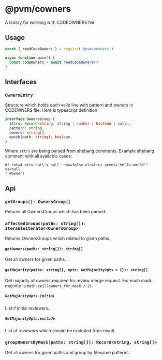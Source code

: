# @pvm/cowners

A library for working with CODEOWNERS file.

## Usage

```js
const { readCodeOwners } = require('@pvm/cowners')

async function main() {
  const codeOwners = await readCodeOwners()
}
```

## Interfaces

### `OwnersEntry`

Structure which holds each valid line with pattern and owners in CODEWNERS file.
Here is typescript definition:

```typescript
interface OwnersGroup {
  attrs: Record<string, string | number | boolean | null>,
  pattern: string,
  owners: string[],
  match(path: string): boolean,
}
```

Where `attrs` are being parsed from shebang comments.
Example shebang comment with all available cases:

```
#! int=4 str='cat\'s ball' new=false old=true greet="hello world!" vs=null
* @owners
```

## Api

### `getGroups(): OwnersGroup[]`

Returns all OwnersGroups which has been parsed.

### `affectedGroups(paths: string[]): IterableIterator<OwnersGroup>`

Returns OwnersGroups which related to given paths.

#### `getOwners(paths: string[]): string[]`

Get all owners for given paths.

#### `getMajority(paths: string[], opts: GetMajorityOpts = {}): string[]`

Get majority of owners required for review merge request.
For each mask majority is `Math.ceil(owners_for_mask / 2)`.

##### `GetMajorityOpts.initial`

List if initial reviewers.

##### `GetMajorityOpts.exclude`

List of reviewers which should be excluded from result.

### `groupOwnersByMask(paths: string[]): Record<string, string[]>`

Get all owners for given paths and group by filename patterns.
